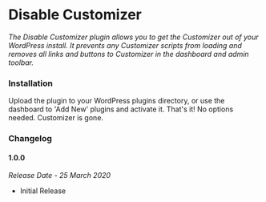 #  Disable Customizer

_The  Disable Customizer plugin allows you to get the Customizer out of your WordPress install. It prevents any Customizer scripts from loading and removes all links and buttons to Customizer in the dashboard and admin toolbar._

### Installation

Upload the plugin to your WordPress plugins directory, or use the dashboard to 'Add New' plugins and activate it. That's it! No options needed. Customizer is gone.

### Changelog

#### 1.0.0
*Release Date - 25 March 2020*

* Initial Release
